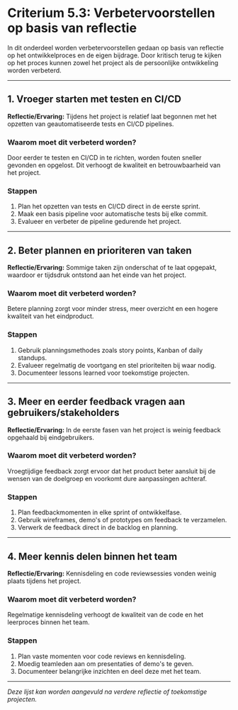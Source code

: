 # Criterium 5.3: Verbetervoorstellen op basis van reflectie

In dit onderdeel worden verbetervoorstellen gedaan op basis van reflectie op het ontwikkelproces en de eigen bijdrage. Door kritisch terug te kijken op het proces kunnen zowel het project als de persoonlijke ontwikkeling worden verbeterd.

---

## 1. Vroeger starten met testen en CI/CD

**Reflectie/Ervaring:**
Tijdens het project is relatief laat begonnen met het opzetten van geautomatiseerde tests en CI/CD pipelines.

### Waarom moet dit verbeterd worden?
Door eerder te testen en CI/CD in te richten, worden fouten sneller gevonden en opgelost. Dit verhoogt de kwaliteit en betrouwbaarheid van het project.

### Stappen
1. Plan het opzetten van tests en CI/CD direct in de eerste sprint.
2. Maak een basis pipeline voor automatische tests bij elke commit.
3. Evalueer en verbeter de pipeline gedurende het project.

---

## 2. Beter plannen en prioriteren van taken

**Reflectie/Ervaring:**
Sommige taken zijn onderschat of te laat opgepakt, waardoor er tijdsdruk ontstond aan het einde van het project.

### Waarom moet dit verbeterd worden?
Betere planning zorgt voor minder stress, meer overzicht en een hogere kwaliteit van het eindproduct.

### Stappen
1. Gebruik planningsmethodes zoals story points, Kanban of daily standups.
2. Evalueer regelmatig de voortgang en stel prioriteiten bij waar nodig.
3. Documenteer lessons learned voor toekomstige projecten.

---

## 3. Meer en eerder feedback vragen aan gebruikers/stakeholders

**Reflectie/Ervaring:**
In de eerste fasen van het project is weinig feedback opgehaald bij eindgebruikers.

### Waarom moet dit verbeterd worden?
Vroegtijdige feedback zorgt ervoor dat het product beter aansluit bij de wensen van de doelgroep en voorkomt dure aanpassingen achteraf.

### Stappen
1. Plan feedbackmomenten in elke sprint of ontwikkelfase.
2. Gebruik wireframes, demo's of prototypes om feedback te verzamelen.
3. Verwerk de feedback direct in de backlog en planning.

---

## 4. Meer kennis delen binnen het team

**Reflectie/Ervaring:**
Kennisdeling en code reviewsessies vonden weinig plaats tijdens het project.

### Waarom moet dit verbeterd worden?
Regelmatige kennisdeling verhoogt de kwaliteit van de code en het leerproces binnen het team.

### Stappen
1. Plan vaste momenten voor code reviews en kennisdeling.
2. Moedig teamleden aan om presentaties of demo's te geven.
3. Documenteer belangrijke inzichten en deel deze met het team.

---

*Deze lijst kan worden aangevuld na verdere reflectie of toekomstige projecten.* 